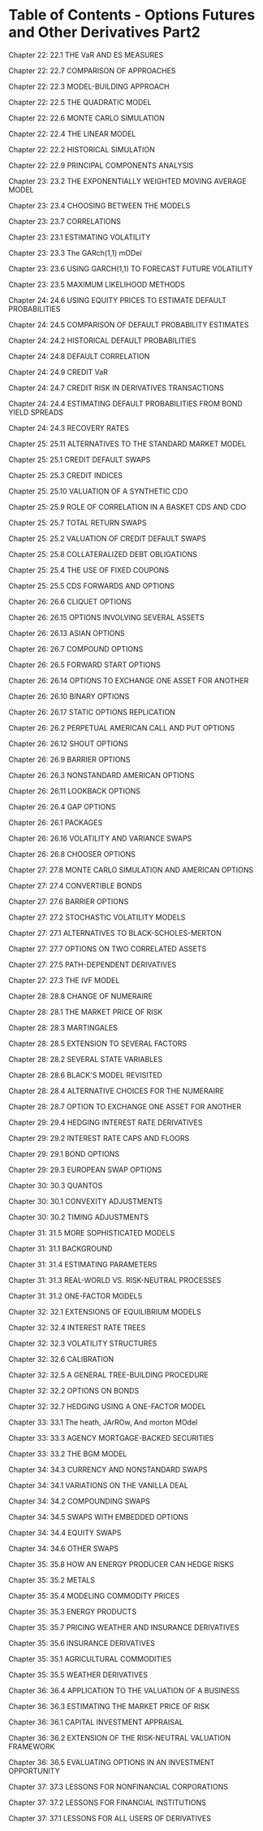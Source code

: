 # Table of Contents - Options Futures and Other Derivatives Part2

Chapter 22: 22.1 THE VaR AND ES MEASURES

Chapter 22: 22.7 COMPARISON OF APPROACHES

Chapter 22: 22.3 MODEL-BUILDING APPROACH

Chapter 22: 22.5  THE QUADRATIC MODEL

Chapter 22: 22.6 MONTE CARLO SIMULATION

Chapter 22: 22.4  THE LINEAR MODEL

Chapter 22: 22.2 HISTORICAL SIMULATION

Chapter 22: 22.9 PRINCIPAL COMPONENTS ANALYSIS

Chapter 23: 23.2 THE EXPONENTIALLY WEIGHTED MOVING AVERAGE MODEL

Chapter 23: 23.4 CHOOSING BETWEEN THE MODELS

Chapter 23: 23.7 CORRELATIONS

Chapter 23: 23.1 ESTIMATING VOLATILITY

Chapter 23: 23.3 The GARch(1,1) mODel

Chapter 23: 23.6 USING GARCH(1,1) TO FORECAST FUTURE VOLATILITY

Chapter 23: 23.5 MAXIMUM LIKELIHOOD METHODS

Chapter 24: 24.6  USING EQUITY PRICES TO ESTIMATE DEFAULT PROBABILITIES

Chapter 24: 24.5 COMPARISON OF DEFAULT PROBABILITY ESTIMATES

Chapter 24: 24.2  HISTORICAL DEFAULT PROBABILITIES

Chapter 24: 24.8 DEFAULT CORRELATION

Chapter 24: 24.9 CREDIT VaR

Chapter 24: 24.7 CREDIT RISK IN DERIVATIVES TRANSACTIONS

Chapter 24: 24.4  ESTIMATING DEFAULT PROBABILITIES FROM BOND YIELD SPREADS

Chapter 24: 24.3 RECOVERY RATES

Chapter 25: 25.11 ALTERNATIVES TO THE STANDARD MARKET MODEL

Chapter 25: 25.1 CREDIT DEFAULT SWAPS

Chapter 25: 25.3 CREDIT INDICES

Chapter 25: 25.10 VALUATION OF A SYNTHETIC CDO

Chapter 25: 25.9  ROLE OF CORRELATION IN A BASKET CDS AND CDO

Chapter 25: 25.7  TOTAL RETURN SWAPS

Chapter 25: 25.2 VALUATION OF CREDIT DEFAULT SWAPS

Chapter 25: 25.8 COLLATERALIZED DEBT OBLIGATIONS

Chapter 25: 25.4  THE USE OF FIXED COUPONS

Chapter 25: 25.5  CDS FORWARDS AND OPTIONS

Chapter 26: 26.6  CLIQUET OPTIONS

Chapter 26: 26.15 OPTIONS INVOLVING SEVERAL ASSETS

Chapter 26: 26.13 ASIAN OPTIONS

Chapter 26: 26.7 COMPOUND OPTIONS

Chapter 26: 26.5 FORWARD START OPTIONS

Chapter 26: 26.14 OPTIONS TO EXCHANGE ONE ASSET FOR ANOTHER

Chapter 26: 26.10 BINARY OPTIONS

Chapter 26: 26.17 STATIC OPTIONS REPLICATION

Chapter 26: 26.2  PERPETUAL AMERICAN CALL AND PUT OPTIONS

Chapter 26: 26.12 SHOUT OPTIONS

Chapter 26: 26.9 BARRIER OPTIONS

Chapter 26: 26.3 NONSTANDARD AMERICAN OPTIONS

Chapter 26: 26.11 LOOKBACK OPTIONS

Chapter 26: 26.4 GAP OPTIONS

Chapter 26: 26.1 PACKAGES

Chapter 26: 26.16 VOLATILITY AND VARIANCE SWAPS

Chapter 26: 26.8 CHOOSER OPTIONS

Chapter 27: 27.8 MONTE CARLO SIMULATION AND AMERICAN OPTIONS

Chapter 27: 27.4 CONVERTIBLE BONDS

Chapter 27: 27.6 BARRIER OPTIONS

Chapter 27: 27.2 STOCHASTIC VOLATILITY MODELS

Chapter 27: 27.1 ALTERNATIVES TO BLACK-SCHOLES-MERTON

Chapter 27: 27.7 OPTIONS ON TWO CORRELATED ASSETS

Chapter 27: 27.5 PATH-DEPENDENT DERIVATIVES

Chapter 27: 27.3 THE IVF MODEL

Chapter 28: 28.8 CHANGE OF NUMERAIRE

Chapter 28: 28.1 THE MARKET PRICE OF RISK

Chapter 28: 28.3 MARTINGALES

Chapter 28: 28.5 EXTENSION TO SEVERAL FACTORS

Chapter 28: 28.2  SEVERAL STATE VARIABLES

Chapter 28: 28.6 BLACK'S MODEL REVISITED

Chapter 28: 28.4  ALTERNATIVE CHOICES FOR THE NUMERAIRE

Chapter 28: 28.7 OPTION TO EXCHANGE ONE ASSET FOR ANOTHER

Chapter 29: 29.4  HEDGING INTEREST RATE DERIVATIVES

Chapter 29: 29.2 INTEREST RATE CAPS AND FLOORS

Chapter 29: 29.1 BOND OPTIONS

Chapter 29: 29.3 EUROPEAN SWAP OPTIONS

Chapter 30: 30.3 QUANTOS

Chapter 30: 30.1 CONVEXITY ADJUSTMENTS

Chapter 30: 30.2 TIMING ADJUSTMENTS

Chapter 31: 31.5 MORE SOPHISTICATED MODELS

Chapter 31: 31.1 BACKGROUND

Chapter 31: 31.4 ESTIMATING PARAMETERS

Chapter 31: 31.3 REAL-WORLD VS. RISK-NEUTRAL PROCESSES

Chapter 31: 31.2 ONE-FACTOR MODELS

Chapter 32: 32.1 EXTENSIONS OF EQUILIBRIUM MODELS

Chapter 32: 32.4  INTEREST RATE TREES

Chapter 32: 32.3 VOLATILITY STRUCTURES

Chapter 32: 32.6 CALIBRATION

Chapter 32: 32.5 A GENERAL TREE-BUILDING PROCEDURE

Chapter 32: 32.2 OPTIONS ON BONDS

Chapter 32: 32.7 HEDGING USING A ONE-FACTOR MODEL

Chapter 33: 33.1 The heath, JArROw, And morton MOdel

Chapter 33: 33.3 AGENCY MORTGAGE-BACKED SECURITIES

Chapter 33: 33.2 THE BGM MODEL

Chapter 34: 34.3 CURRENCY AND NONSTANDARD SWAPS

Chapter 34: 34.1 VARIATIONS ON THE VANILLA DEAL

Chapter 34: 34.2 COMPOUNDING SWAPS

Chapter 34: 34.5 SWAPS WITH EMBEDDED OPTIONS

Chapter 34: 34.4  EQUITY SWAPS

Chapter 34: 34.6 OTHER SWAPS

Chapter 35: 35.8 HOW AN ENERGY PRODUCER CAN HEDGE RISKS

Chapter 35: 35.2 METALS

Chapter 35: 35.4  MODELING COMMODITY PRICES

Chapter 35: 35.3 ENERGY PRODUCTS

Chapter 35: 35.7  PRICING WEATHER AND INSURANCE DERIVATIVES

Chapter 35: 35.6 INSURANCE DERIVATIVES

Chapter 35: 35.1 AGRICULTURAL COMMODITIES

Chapter 35: 35.5 WEATHER DERIVATIVES

Chapter 36: 36.4  APPLICATION TO THE VALUATION OF A BUSINESS

Chapter 36: 36.3 ESTIMATING THE MARKET PRICE OF RISK

Chapter 36: 36.1 CAPITAL INVESTMENT APPRAISAL

Chapter 36: 36.2 EXTENSION OF THE RISK-NEUTRAL VALUATION FRAMEWORK

Chapter 36: 36.5 EVALUATING OPTIONS IN AN INVESTMENT OPPORTUNITY

Chapter 37: 37.3 LESSONS FOR NONFINANCIAL CORPORATIONS

Chapter 37: 37.2 LESSONS FOR FINANCIAL INSTITUTIONS

Chapter 37: 37.1 LESSONS FOR ALL USERS OF DERIVATIVES
